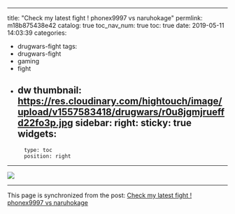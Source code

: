 
---
title: "Check my latest fight ! phonex9997 vs naruhokage"
permlink: m18b875438e42
catalog: true
toc_nav_num: true
toc: true
date: 2019-05-11 14:03:39
categories:
- drugwars-fight
tags:
- drugwars-fight
- gaming
- fight
- dw
thumbnail: https://res.cloudinary.com/hightouch/image/upload/v1557583418/drugwars/r0u8jgmjrueffd22fo3p.jpg
sidebar:
    right:
        sticky: true
widgets:
    -
        type: toc
        position: right
---


<a href="https://drugwars.io/i/m18207319997"><img src="https://res.cloudinary.com/hightouch/image/upload/v1557583418/drugwars/r0u8jgmjrueffd22fo3p.jpg"></a>

- - -

This page is synchronized from the post: [Check my latest fight ! phonex9997 vs naruhokage](https://steemit.com/@m18207319997/m18b875438e42)
